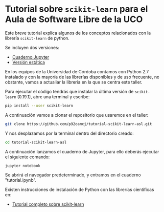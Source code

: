# Tutorial sobre `scikit-learn` para el Aula de Software Libre de la UCO
Este breve tutorial explica algunos de los conceptos relacionados con la librería `scikit-learn` de python.

Se incluyen dos versiones:

- [Cuaderno Jupyter](tutorial.ipynb)
- [Versión estática](https://rawgit.com/pagutierrez/tutorial-scikit-learn/master/tutorial.html)

En los equipos de la Universidad de Córdoba contamos con Python 2.7 instalado y con la mayoría de las librerías disponibles y de uso frecuente, no obstante, vamos a actualiar la librería en la que se centra este taller.

Para ejecutar el código tendrás que instalar la última versión de `scikit-learn` (0.19.1), abre una terminal y escribe:
```bash
pip install --user scikit-learn
```

A continuación vamos a clonar el repositorio que usaremos en el taller:
```bash
git clone https://github.com/p92camcj/tutorial-scikit-learn-asl.git
```

Y nos desplazamos por la terminal dentro del directorio creado:
```bash
cd tutorial-scikit-learn-asl
```

A continuación lanzamos el cuaderno de Jupyter, para ello deberás ejecutar el siguiente comando:
```bash
jupyter notebook
```
Se abrirá el navegador predeterminado, y entramos en el cuaderno "tutorial.ipynb".


Existen instrucciones de instalación de Python con las librerías científicas en:

- [Tutorial completo sobre scikit-learn](https://github.com/pagutierrez/tutorial-sklearn)


